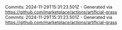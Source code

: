 Commits: 2024-11-29T15:31:23.501Z - Generated via https://github.com/marketplace/actions/artificial-grass
<br>
Commits: 2024-11-29T15:31:23.501Z - Generated via https://github.com/marketplace/actions/artificial-grass
<br>
